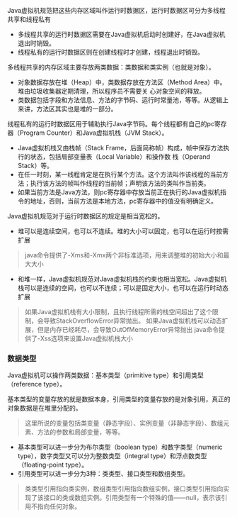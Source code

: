 Java虚拟机规范把这些内存区域叫作运行时数据区，运行时数据区可分为多线程共享和线程私有
* 多线程共享的运行时数据区需要在Java虚拟机启动时创建好，在Java虚拟机退出时销毁。
* 线程私有的运行时数据区则在创建线程时才创建，线程退出时销毁。

多线程共享的内存区域主要存放两类数据：类数据和类实例（也就是对象）。
* 对象数据存放在堆（Heap）中，类数据存放在方法区（Method Area）中。堆由垃圾收集器定期清理，所以程序员不需要关
心对象空间的释放。
* 类数据包括字段和方法信息、方法的字节码、运行时常量池，等等。从逻辑上来讲，方法区其实也是堆的一部分。

线程私有的运行时数据区用于辅助执行Java字节码。每个线程都有自己的pc寄存器（Program Counter）和Java虚拟机栈（JVM
Stack）。
* Java虚拟机栈又由栈帧（Stack Frame，后面简称帧）构成，帧中保存方法执行的状态，包括局部变量表（Local Variable）和操作数
栈（Operand Stack）等。
* 在任一时刻，某一线程肯定是在执行某个方法。这个方法叫作该线程的当前方法；执行该方法的帧叫作线程的当前帧；声明该方法的类叫作当前类。
* 如果当前方法是Java方法，则pc寄存器中存放当前正在执行的Java虚拟机指令的地址，否则，当前方法是本地方法，pc寄存器中的值没有明确定义。

Java虚拟机规范对于运行时数据区的规定是相当宽松的。
* 堆可以是连续空间，也可以不连续。堆的大小可以固定，也可以在运行时按需扩展
> java命令提供了-Xms和-Xmx两个非标准选项，用来调整堆的初始大小和最大大小
* 和堆一样，Java虚拟机规范对Java虚拟机栈的约束也相当宽松。Java虚拟机栈可以是连续的空间，也可以不连续；可以是固定大小，也可以在运行时动态扩展
> 如果Java虚拟机栈有大小限制，且执行线程所需的栈空间超出了这个限制，会导致StackOverflowError异常抛出。
> 如果Java虚拟机栈可以动态扩展，但是内存已经耗尽，会导致OutOfMemoryError异常抛出
> java命令提供了-Xss选项来设置Java虚拟机栈大小

### 数据类型
Java虚拟机可以操作两类数据：基本类型（primitive type）和引用类型（reference type）。

基本类型的变量存放的就是数据本身，引用类型的变量存放的是对象引用，真正的对象数据是在堆里分配的。
> 这里所说的变量包括类变量（静态字段）、实例变量（非静态字段）、数组元素、方法的参数和局部变量，等等。
* 基本类型可以进一步分为布尔类型（boolean type）和数字类型（numeric type），数字类型又可以分为整数类型（integral type）和浮点数类型（floating-point type）。
* 引用类型可以进一步分为3种：类类型、接口类型和数组类型。
> 类类型引用指向类实例，数组类型引用指向数组实例，接口类型引用指向实现了该接口的类或数组实例。引用类型有一个特殊的值——null，表示该引用不指向任何对象。




